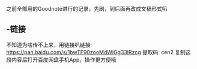 之前全部用的Goodnote进行的记录，先刷，到后面再改成文稿形式叭
## -链接
不知道为啥传不上来，用链接叭链接: https://pan.baidu.com/s/1bwTF90zooMdWiGg33lRzcg 提取码: cen2 复制这段内容后打开百度网盘手机App，操作更方便哦
